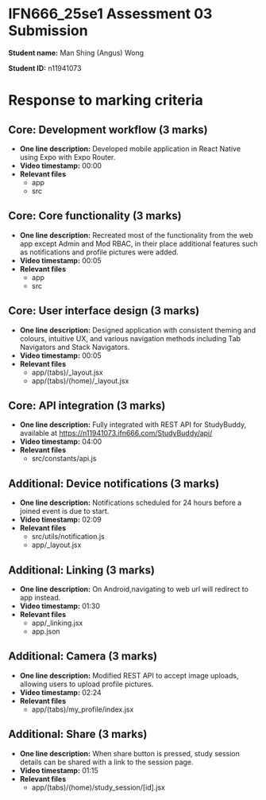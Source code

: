 # IFN666_25se1 Assessment 03 Submission

**Student name:**  Man Shing (Angus) Wong

**Student ID:** n11941073

# Response to marking criteria

## Core: Development workflow (3 marks)

- **One line description:** Developed mobile application in React Native using Expo with Expo Router.
- **Video timestamp:** 00:00
- **Relevant files**
   - app
   - src

## Core: Core functionality (3 marks)

- **One line description:** Recreated most of the functionality from the web app except Admin and Mod RBAC, in their place additional features such as notifications and profile pictures were added.
- **Video timestamp:** 00:05
- **Relevant files**
   - app
   - src

## Core: User interface design (3 marks)

- **One line description:** Designed application with consistent theming and colours, intuitive UX, and various navigation methods including Tab Navigators and Stack Navigators.
- **Video timestamp:** 00:05
- **Relevant files**
   - app/(tabs)/_layout.jsx
   - app/(tabs)/(home)/_layout.jsx

## Core: API integration (3 marks)

- **One line description:** Fully integrated with REST API for StudyBuddy, available at https://n11941073.ifn666.com/StudyBuddy/api/
- **Video timestamp:** 04:00
- **Relevant files**
   - src/constants/api.js

## Additional: Device notifications (3 marks)

- **One line description:** Notifications scheduled for 24 hours before a joined event is due to start.
- **Video timestamp:** 02:09
- **Relevant files**
   - src/utils/notification.js
   - app/_layout.jsx

## Additional: Linking (3 marks)

- **One line description:** On Android,navigating to web url will redirect to app instead.
- **Video timestamp:** 01:30
- **Relevant files**
   - app/_linking.jsx
   - app.json

## Additional: Camera (3 marks)

- **One line description:** Modified REST API to accept image uploads, allowing users to upload profile pictures.
- **Video timestamp:** 02:24
- **Relevant files**
   - app/(tabs)/my_profile/index.jsx

## Additional: Share (3 marks)

- **One line description:** When share button is pressed, study session details can be shared with a link to the session page.
- **Video timestamp:** 01:15
- **Relevant files**
   - app/(tabs)/(home)/study_session/[id].jsx
